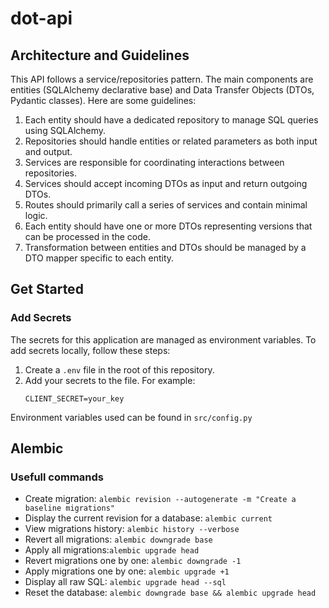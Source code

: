 # dot-api

## Architecture and Guidelines
This API follows a service/repositories pattern. The main components are entities (SQLAlchemy declarative base) and Data Transfer Objects (DTOs, Pydantic classes). Here are some guidelines:

1. Each entity should have a dedicated repository to manage SQL queries using SQLAlchemy.
1. Repositories should handle entities or related parameters as both input and output.
1. Services are responsible for coordinating interactions between repositories.
1. Services should accept incoming DTOs as input and return outgoing DTOs.
1. Routes should primarily call a series of services and contain minimal logic.
1. Each entity should have one or more DTOs representing versions that can be processed in the code.
1. Transformation between entities and DTOs should be managed by a DTO mapper specific to each entity.

## Get Started

### Add Secrets

The secrets for this application are managed as environment variables. To add secrets locally, follow these steps:

1. Create a `.env` file in the root of this repository.
2. Add your secrets to the file. For example:
   ```
   CLIENT_SECRET=your_key
   ```

Environment variables used can be found in ``src/config.py``
## Alembic

### Usefull commands

- Create migration: ``alembic revision --autogenerate -m "Create a baseline migrations"``
- Display the current revision for a database: ``alembic current``
- View migrations history: ``alembic history --verbose``
- Revert all migrations: ``alembic downgrade base``
- Apply all migrations:``alembic upgrade head``
- Revert migrations one by one: ``alembic downgrade -1``
- Apply migrations one by one: ``alembic upgrade +1``
- Display all raw SQL: ``alembic upgrade head --sql``
- Reset the database: ``alembic downgrade base && alembic upgrade head``